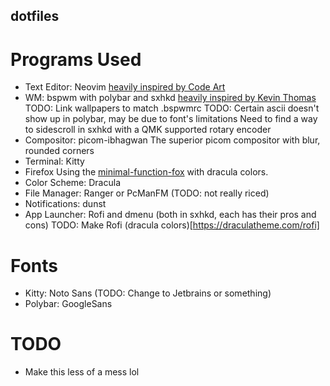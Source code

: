 ## dotfiles

# Programs Used
* Text Editor: Neovim [heavily inspired by Code Art](https://github.com/artart222/CodeArt)
* WM: bspwm with polybar and sxhkd [heavily inspired by Kevin Thomas](https://gitlab.com/KevinThomas0/dotfiles)
TODO: Link wallpapers to match .bspwmrc
TODO: Certain ascii doesn't show up in polybar, may be due to font's limitations
Need to find a way to sidescroll in sxhkd with a QMK supported rotary encoder
* Compositor: picom-ibhagwan
The superior picom compositor with blur, rounded corners
* Terminal: Kitty
* Firefox
Using the [minimal-function-fox](https://github.com/mut-ex/minimal-functional-fox) with dracula colors.
* Color Scheme: Dracula
* File Manager: Ranger or PcManFM (TODO: not really riced)
* Notifications: dunst
* App Launcher: Rofi and dmenu (both in sxhkd, each has their pros and cons)
TODO: Make Rofi (dracula colors)[https://draculatheme.com/rofi]
# Fonts
* Kitty: Noto Sans (TODO: Change to Jetbrains or something)
* Polybar: GoogleSans
# TODO
* Make this less of a mess lol

